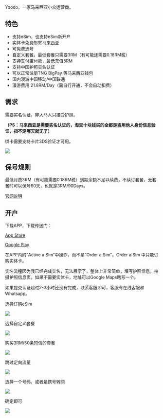 Yoodo，一家马来西亚小众运营商。

## 特色

- 支持eSim，也支持eSim新开户
- 实体卡免费邮寄马来西亚
- 可免费选号
- 自定义套餐，最低套餐只需要3RM（有可能还需要0.18RM税）
- 支持支付宝付款，最低充值5RM
- 支持中国护照实名认证
- 可以正常注册TNG BigPay 等马来西亚钱包
- 国内漫游中国移动/中国联通
- 漫游费用 21.8RM/Day（需自行开通，不会自动扣费）

## 需求

需要实名认证，非大马人只接受护照。

**（PS：马来西亚是需要实名认证的，淘宝十块钱买的全都是盗用他人身份信息验证，指不定哪天就无了）**

绑卡需要支持卡片3DS验证才可用。

![](https://s3-jp-ap-3.040407.xyz/oss/photos/IMG_0007.PNG)

## 保号规则

最低月费3RM（有可能需要0.18RM税）到期余额不足以续费，不续订套餐，无套餐时可以保号60天，也就是3RM/90Days。

[官网说明](https://support.yoodo.com.my/hc/en-us/articles/360001455213-What-will-happen-if-I-don-t-subscribe-to-a-new-plan-or-auto-renew-my-plan-when-the-current-month-is-over-How-long-will-my-account-be-active-)

## 开户

下载APP，下载传送门：

[App Store](https://itunes.apple.com/app/yoodo/id1324469029)

[Google Play](https://play.google.com/store/apps/details?id=com.celcom.yoodo)

在APP内的“Active a Sim”中操作，而不是“Order a Sim”。Order a Sim 中只能订购实体卡。

实名流程因为我已经完成实名，无法展示了，整体上非常简单，填写护照信息，拍摄护照信息页。如果不需要实体卡，地址可以Google Maps瞎写一个。

如果提交认证超过2-3小时还没有完成，联系客服即可，客服有在线客服和Whatsapp。

选择订购eSim

![](https://s3-jp-ap-3.040407.xyz/oss/photos/IMG_0043.PNG)

选择自定义套餐

![](https://s3-jp-ap-3.040407.xyz/oss/photos/IMG_0044.PNG)

购买3RM/50条短信的套餐

![](https://s3-jp-ap-3.040407.xyz/oss/photos/IMG_0045.PNG)

跳过定向流量

![](https://s3-jp-ap-3.040407.xyz/oss/photos/IMG_0046.PNG)

选择一个号码，或者是携号转网

![](https://s3-jp-ap-3.040407.xyz/oss/photos/IMG_0047.PNG)

确定即可

![](https://s3-jp-ap-3.040407.xyz/oss/photos/Snipaste_03-18_13-52-30.png)

